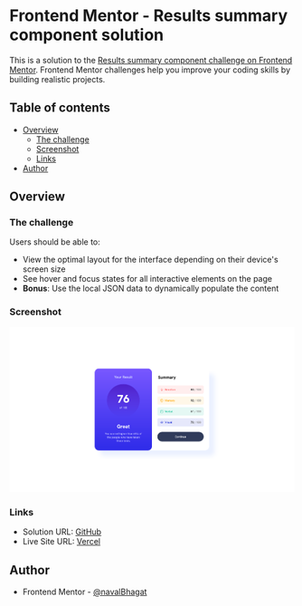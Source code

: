 # Frontend Mentor - Results summary component solution

This is a solution to the [Results summary component challenge on Frontend Mentor](https://www.frontendmentor.io/challenges/results-summary-component-CE_K6s0maV). Frontend Mentor challenges help you improve your coding skills by building realistic projects.

## Table of contents

- [Overview](#overview)
  - [The challenge](#the-challenge)
  - [Screenshot](#screenshot)
  - [Links](#links)
- [Author](#author)

## Overview

### The challenge

Users should be able to:

- View the optimal layout for the interface depending on their device's screen size
- See hover and focus states for all interactive elements on the page
- **Bonus**: Use the local JSON data to dynamically populate the content

### Screenshot

![](./public/assets/images/screenshot.png)

### Links

- Solution URL: [GitHub](https://github.com/navalBhagat/results-summary-component-fe-mentor)
- Live Site URL: [Vercel](https://results-summary-component-fe-mentor.vercel.app/)

## Author

- Frontend Mentor - [@navalBhagat](https://www.frontendmentor.io/profile/navalBhagat)
